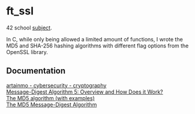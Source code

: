# ft_ssl
42 school [subject](https://cdn.intra.42.fr/pdf/pdf/81296/en.subject.pdf).

In C, while only being allowed a limited amount of functions, I wrote the MD5 and SHA-256 hashing algorithms with different flag options from the OpenSSL library.

## Documentation
[artainmo - cybersecurity - cryptography](https://github.com/artainmo/cybersecurity#Cryptography)<br>
[Message-Digest Algorithm 5: Overview and How Does it Work?](https://www.simplilearn.com/tutorials/cyber-security-tutorial/md5-algorithm)<br>
[The MD5 algorithm (with examples)](https://www.comparitech.com/blog/information-security/md5-algorithm-with-examples/#How_does_the_MD5_algorithm_work)<br>
[The MD5 Message-Digest Algorithm](https://datatracker.ietf.org/doc/html/rfc1321)
